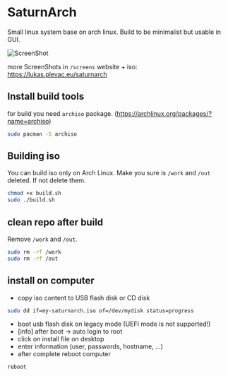 # SaturnArch
Small linux system base on arch linux. Build to be minimalist but usable in GUI.

![ScreenShot](https://raw.github.com/lukas0025/saturnarch/master/screens/black.png)

more ScreenShots in `/screens`
website + iso: https://lukas.plevac.eu/saturnarch

## Install build tools
for build you need `archiso` package. (https://archlinux.org/packages/?name=archiso)

```sh
sudo pacman -S archiso
```

## Building iso
You can build iso only on Arch Linux. Make you sure is  `/work` and `/out` deleted. If not delete them.

```sh
chmod +x build.sh
sudo ./build.sh
```

## clean repo after build
Remove  `/work` and `/out`. 

```sh
sudo rm -rf /work
sudo rm -rf /out
```

## install on computer
* copy iso content to USB flash disk or CD disk
```sh
sudo dd if=my-saturnarch.iso of=/dev/mydisk status=progress
```
* boot usb flash disk on legacy mode (UEFI mode is not supported!)
* \[info\] after boot -> auto login to root
* click on install file on desktop
* enter information (user, passwords, hostname, ...)
* after complete reboot computer
```sh
reboot
```
